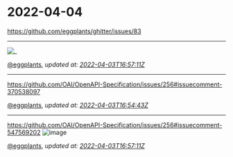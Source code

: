 # 2022-04-04

<https://github.com/eggplants/ghitter/issues/83>

---

![_](https://github.githubassets.com/images/mona-loading-default.gif)

[@eggplants](https://github.com/eggplants), *updated at: [2022-04-03T16:57:11Z](https://github.com/eggplants/ghitter/issues/83#issue-1190959030)*

---

https://github.com/OAI/OpenAPI-Specification/issues/256#issuecomment-370538097

[@eggplants](https://github.com/eggplants), *updated at: [2022-04-03T16:54:43Z](https://github.com/eggplants/ghitter/issues/83#issuecomment-1086906996)*

---

https://github.com/OAI/OpenAPI-Specification/issues/256#issuecomment-547569202
![image](https://user-images.githubusercontent.com/42153744/161439117-f459cd83-82ab-40ae-9a8b-fa7959088d0e.png)


[@eggplants](https://github.com/eggplants), *updated at: [2022-04-03T16:57:11Z](https://github.com/eggplants/ghitter/issues/83#issuecomment-1086907446)*
